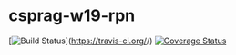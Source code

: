 # csprag-w19-rpn
[![Build Status](https://travis-ci.org/dnie12/csprag-w19-rpn.svg?branch=master)](https://travis-ci.org/<github username>/<repo name>) [![Coverage Status](https://coveralls.io/repos/github/dnie12/csprag-w19-rpn/badge.svg?branch=master)](https://coveralls.io/github/dnie12/csprag-w19-rpn?branch=master)
